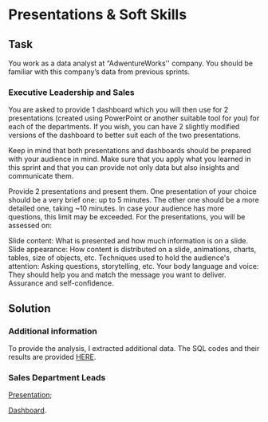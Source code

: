 # Presentations & Soft Skills
## Task
You work as a data analyst at “AdwentureWorks'' company. You should be familiar with this company’s data from previous sprints. 

### Executive Leadership and Sales

You are asked to provide 1 dashboard which you will then use for 2 presentations (created using PowerPoint or another suitable tool for you) for each of the departments. If you wish, you can have 2 slightly modified versions of the dashboard to better suit each of the two presentations.

Keep in mind that both presentations and dashboards should be prepared with your audience in mind. Make sure that you apply what you learned in this sprint and that you can provide not only data but also insights and communicate them.

Provide 2 presentations and present them. One presentation of your choice should be a very brief one: up to 5 minutes. The other one should be a more detailed one, taking ~10 minutes. In case your audience has more questions, this limit may be exceeded. For the presentations, you will be assessed on:

Slide content: What is presented and how much information is on a slide.
Slide appearance: How content is distributed on a slide, animations, charts, tables, size of objects, etc.
Techniques used to hold the audience's attention: Asking questions, storytelling, etc.
Your body language and voice: They should help you and match the message you want to deliver.
Assurance and self-confidence.

## Solution
### Additional information
To provide the analysis, I extracted additional data. The SQL codes and their results are provided [HERE](https://docs.google.com/spreadsheets/d/113ZUbRJLcGSCO4zZSBTUo-M46T_tAruQEMcLfMxZjB4/edit?usp=sharing).

### Sales Department Leads
[Presentation](https://my.visme.co/view/q6vz1m1d-sales-team-v2);

[Dashboard](https://public.tableau.com/app/profile/indre.zabielaite/viz/SalesDashboardV2_17024792296110/SALES).
